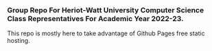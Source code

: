 ### Group Repo For Heriot-Watt University Computer Science Class Representatives For Academic Year 2022-23.

This repo is mostly here to take advantage of Github Pages free static hosting.
